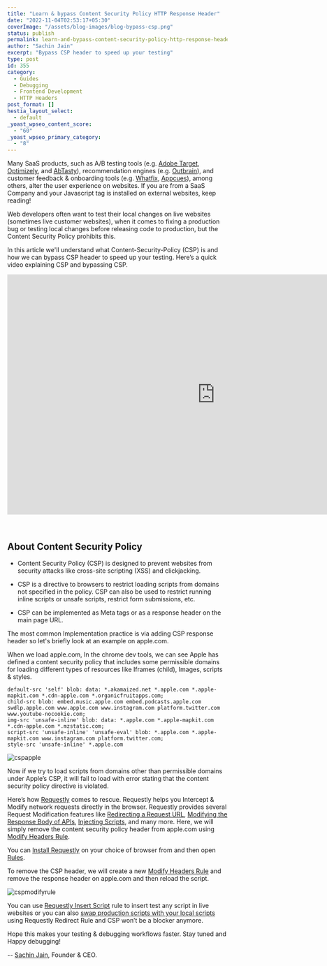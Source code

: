 ```yaml
---
title: "Learn & bypass Content Security Policy HTTP Response Header"
date: "2022-11-04T02:53:17+05:30"
coverImage: "/assets/blog-images/blog-bypass-csp.png"
status: publish
permalink: learn-and-bypass-content-security-policy-http-response-header
author: "Sachin Jain"
excerpt: "Bypass CSP header to speed up your testing"
type: post
id: 355
category:
  - Guides
  - Debugging
  - Frontend Development
  - HTTP Headers
post_format: []
hestia_layout_select:
  - default
_yoast_wpseo_content_score:
  - "60"
_yoast_wpseo_primary_category:
  - "8"
---
```


Many SaaS products, such as A/B testing tools (e.g. [Adobe Target](https://business.adobe.com/in/products/target/adobe-target.html), [Optimizely](https://www.optimizely.com/), and [AbTasty](https://www.abtasty.com/)), recommendation engines (e.g. [Outbrain](https://www.outbrain.com/)), and customer feedback & onboarding tools (e.g. [Whatfix](https://whatfix.com/), [Appcues](https://www.appcues.com/)), among others, alter the user experience on websites. If you are from a SaaS Company and your Javascript tag is installed on external websites, keep reading! 

Web developers often want to test their local changes on live websites (sometimes live customer websites), when it comes to fixing a production bug or testing local changes before releasing code to production, but the Content Security Policy prohibits this.

In this article we'll understand what Content-Security-Policy (CSP) is and how we can bypass CSP header to speed up your testing. Here’s a quick video explaining CSP and bypassing CSP.

<p align="center"> <iframe width="950" height="550" src="https://www.youtube.com/embed/zFF_2vgvfQw" title="YouTube video player" frameborder="0" allow="accelerometer; autoplay; clipboard-write; encrypted-media; gyroscope; picture-in-picture" allowfullscreen></iframe> </p> <br>

## About Content Security Policy

* Content Security Policy (CSP) is designed to prevent websites from security attacks like cross-site scripting (XSS) and clickjacking.

* CSP is a directive to browsers to restrict loading scripts from domains not specified in the policy. CSP can also be used to restrict running inline scripts or unsafe scripts, restrict form submissions, etc.

* CSP can be implemented as Meta tags or as a response header on the main page URL. 

The most common Implementation practice is via adding CSP response header so let's briefly look at an example on apple.com.

When we load apple.com, In the chrome dev tools, we can see Apple has defined a content security policy that includes some permissible domains for loading different types of resources like Iframes (child), Images, scripts & styles.

```
default-src 'self' blob: data: *.akamaized.net *.apple.com *.apple-mapkit.com *.cdn-apple.com *.organicfruitapps.com; 
child-src blob: embed.music.apple.com embed.podcasts.apple.com swdlp.apple.com www.apple.com www.instagram.com platform.twitter.com www.youtube-nocookie.com; 
img-src 'unsafe-inline' blob: data: *.apple.com *.apple-mapkit.com *.cdn-apple.com *.mzstatic.com; 
script-src 'unsafe-inline' 'unsafe-eval' blob: *.apple.com *.apple-mapkit.com www.instagram.com platform.twitter.com; 
style-src 'unsafe-inline' *.apple.com
```

![cspapple](/assets/blog-images/csp-apple.png)

Now if we try to load scripts from domains other than permissible domains under Apple’s CSP, it will fail to load with error stating that the content security policy directive is violated. 

Here’s how [Requestly](https://requestly.io/) comes to rescue.  Requestly helps you Intercept & Modify network requests directly in the browser. Requestly provides several Request Modification features like [Redirecting a Request URL](https://requestly.io/feature/redirect-url/), [Modifying the Response Body of APIs](https://requestly.io/feature/modify-response/), [Injecting Scripts](https://requestly.io/feature/insert-custom-scripts/), and many more. Here, we will simply remove the content security policy header from apple.com using [Modify Headers Rule](https://requestly.io/feature/modify-request-response-headers/).

You can [Install Requestly](https://requestly.io/downloads/) on your choice of browser from and then open [Rules](http://app.requestly.io/rules). 

To remove the CSP header, we will create a new [Modify Headers Rule](https://requestly.io/feature/modify-request-response-headers/) and remove the response header on apple.com and then reload the script.

![cspmodifyrule](/assets/blog-images/csp-modify-rule.png)

You can use [Requestly Insert Script](https://requestly.io/feature/insert-custom-scripts/) rule to insert test any script in live websites or you can also [swap production scripts with your local scripts](https://requestly.io/blog/how-to-load-local-js-files-on-live-production-sites/) using Requestly Redirect Rule and CSP won’t be a blocker anymore.

Hope this makes your testing & debugging workflows faster. Stay tuned and Happy debugging!

-- <a href="https://www.linkedin.com/in/sachin-jain-20b20731" class="external-link" rel="nofollow"><u>Sachin Jain,</u></a> Founder & CEO.

